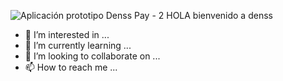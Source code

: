 ![Aplicación prototipo Denss Pay - 2](https://github.com/direcfernandodenss/direcfernandodenss/assets/144578979/086adb66-1078-46d6-9f3d-bca8d8bac75c)
HOLA bienvenido a denss
- 👀 I’m interested in ...
- 🌱 I’m currently learning ...
- 💞️ I’m looking to collaborate on ...
- 📫 How to reach me ...

<!---
direcfernandodenss/direcfernandodenss is a ✨ special ✨ repository because its `README.md` (this file) appears on your GitHub profile.
You can click the Preview link to take a look at your changes.
--->

